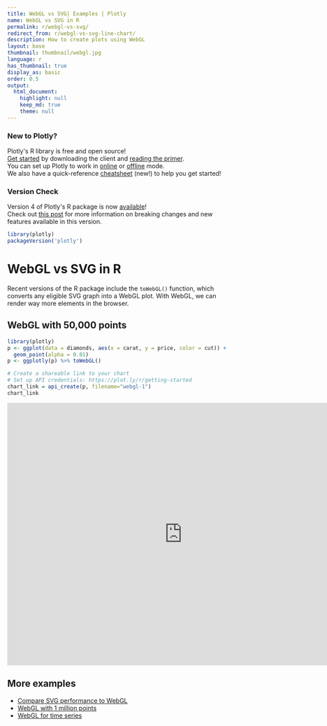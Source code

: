 ```yaml
---
title: WebGL vs SVG| Examples | Plotly
name: WebGL vs SVG in R
permalink: r/webgl-vs-svg/
redirect_from: r/webgl-vs-svg-line-chart/
description: How to create plots using WebGL
layout: base
thumbnail: thumbnail/webgl.jpg
language: r
has_thumbnail: true
display_as: basic
order: 0.5
output:
  html_document:
    highlight: null
    keep_md: true
    theme: null
---
```




### New to Plotly?

Plotly's R library is free and open source!<br>
[Get started](https://plot.ly/r/getting-started/) by downloading the client and [reading the primer](https://plot.ly/r/getting-started/).<br>
You can set up Plotly to work in [online](https://plot.ly/r/getting-started/#hosting-graphs-in-your-online-plotly-account) or [offline](https://plot.ly/r/offline/) mode.<br>
We also have a quick-reference [cheatsheet](https://images.plot.ly/plotly-documentation/images/r_cheat_sheet.pdf) (new!) to help you get started!

### Version Check

Version 4 of Plotly's R package is now [available](https://plot.ly/r/getting-started/#installation)!<br>
Check out [this post](http://moderndata.plot.ly/upgrading-to-plotly-4-0-and-above/) for more information on breaking changes and new features available in this version.


```r
library(plotly)
packageVersion('plotly')
```

# WebGL vs SVG in R

Recent versions of the R package include the `toWebGL()` function, which converts any eligible SVG graph into a WebGL plot. With WebGL, we can render way more elements in the browser.

## WebGL with 50,000 points


```r
library(plotly)
p <- ggplot(data = diamonds, aes(x = carat, y = price, color = cut)) +
  geom_point(alpha = 0.01)
p <- ggplotly(p) %>% toWebGL()

# Create a shareable link to your chart
# Set up API credentials: https://plot.ly/r/getting-started
chart_link = api_create(p, filename="webgl-1")
chart_link
```

<iframe src="https://plot.ly/~RPlotBot/3959.embed" width="800" height="600" id="igraph" scrolling="no" seamless="seamless" frameBorder="0"> </iframe>

## More examples

* [Compare SVG performance to WebGL](https://plot.ly/r/webgl-vs-svg/)
* [WebGL with 1 million points](https://plot.ly/r/webgl-vs-svg-million-points/)
* [WebGL for time series](https://plot.ly/r/webgl-vs-svg-time-series/)
